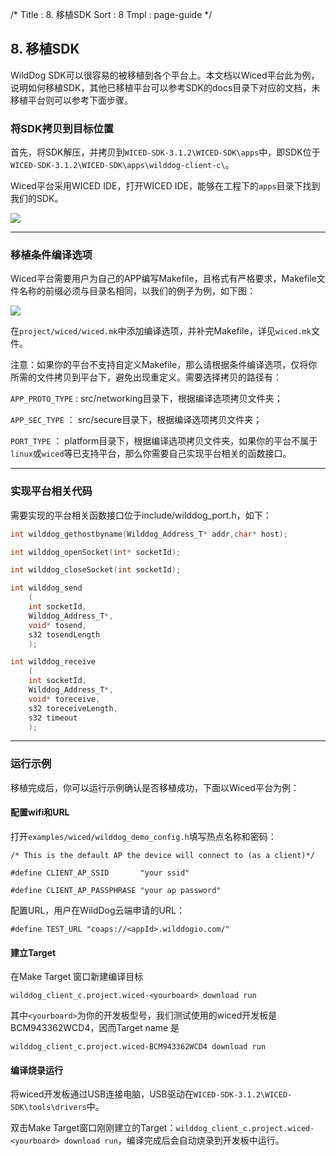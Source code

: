 /*
Title : 8. 移植SDK
Sort : 8
Tmpl : page-guide
*/

## 8. 移植SDK

WildDog SDK可以很容易的被移植到各个平台上。本文档以Wiced平台此为例，说明如何移植SDK，其他已移植平台可以参考SDK的docs目录下对应的文档，未移植平台则可以参考下面步骤。

### 将SDK拷贝到目标位置

首先，将SDK解压，并拷贝到`WICED-SDK-3.1.2\WICED-SDK\apps`中，即SDK位于`WICED-SDK-3.1.2\WICED-SDK\apps\wilddog-client-c\`。

Wiced平台采用WICED IDE，打开WICED IDE，能够在工程下的`apps`目录下找到我们的SDK。

![](https://cdn.wilddog.com/z/iot/images/wiced-wilddog.png)

----

### 移植条件编译选项

Wiced平台需要用户为自己的APP编写Makefile，且格式有严格要求，Makefile文件名称的前缀必须与目录名相同，以我们的例子为例，如下图：

![](https://cdn.wilddog.com/z/iot/images/wiced-make.png)

在`project/wiced/wiced.mk`中添加编译选项，并补完Makefile，详见`wiced.mk`文件。

注意：如果你的平台不支持自定义Makefile，那么请根据条件编译选项，仅将你所需的文件拷贝到平台下，避免出现重定义。需要选择拷贝的路径有：

`APP_PROTO_TYPE` : src/networking目录下，根据编译选项拷贝文件夹；

`APP_SEC_TYPE` ： src/secure目录下，根据编译选项拷贝文件夹；

`PORT_TYPE` ： platform目录下，根据编译选项拷贝文件夹，如果你的平台不属于`linux`或`wiced`等已支持平台，那么你需要自己实现平台相关的函数接口。

----

### 实现平台相关代码

需要实现的平台相关函数接口位于include/wilddog_port.h，如下：

```c
int wilddog_gethostbyname(Wilddog_Address_T* addr,char* host);

int wilddog_openSocket(int* socketId);

int wilddog_closeSocket(int socketId);

int wilddog_send
    (
    int socketId,
    Wilddog_Address_T*,
    void* tosend,
    s32 tosendLength
    );

int wilddog_receive
    (
    int socketId,
    Wilddog_Address_T*,
    void* toreceive,
    s32 toreceiveLength, 
    s32 timeout
    );
```

----

### 运行示例

移植完成后，你可以运行示例确认是否移植成功，下面以Wiced平台为例：

#### 配置wifi和URL

打开`examples/wiced/wilddog_demo_config.h`填写热点名称和密码：

	/* This is the default AP the device will connect to (as a client)*/

	#define CLIENT_AP_SSID       "your ssid"

	#define CLIENT_AP_PASSPHRASE "your ap password"


配置URL，用户在WildDog云端申请的URL：

	#define TEST_URL "coaps://<appId>.wilddogio.com/"

#### 建立Target

在Make Target 窗口新建编译目标

`wilddog_client_c.project.wiced-<yourboard> download run`

其中`<yourboard>`为你的开发板型号，我们测试使用的wiced开发板是BCM943362WCD4，因而Target name 是 

`wilddog_client_c.project.wiced-BCM943362WCD4 download run`

#### 编译烧录运行

将wiced开发板通过USB连接电脑，USB驱动在`WICED-SDK-3.1.2\WICED-SDK\tools\drivers`中。

双击Make Target窗口刚刚建立的Target：`wilddog_client_c.project.wiced-<yourboard> download run`，编译完成后会自动烧录到开发板中运行。
